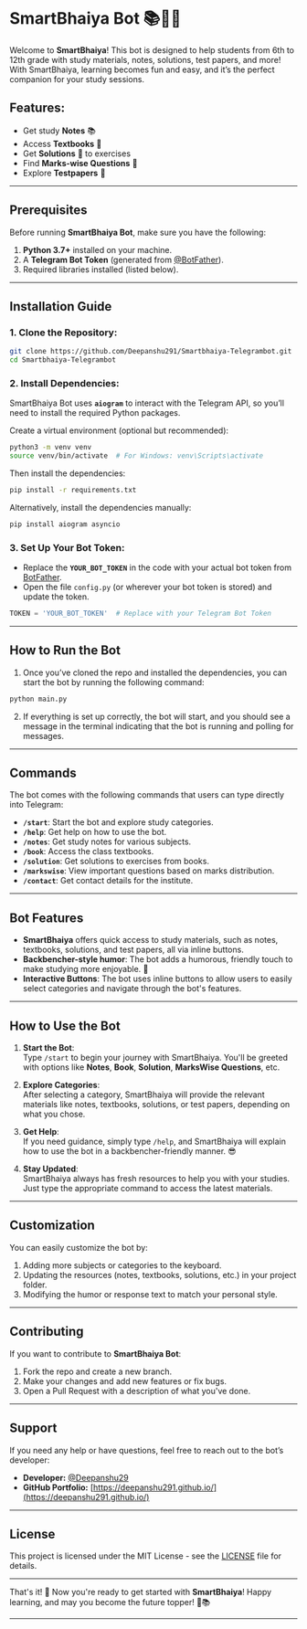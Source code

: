 
# **SmartBhaiya Bot** 📚🤖💡

Welcome to **SmartBhaiya**! This bot is designed to help students from 6th to 12th grade with study materials, notes, solutions, test papers, and more! With SmartBhaiya, learning becomes fun and easy, and it’s the perfect companion for your study sessions.

## **Features:**
- Get study **Notes** 📚
- Access **Textbooks** 📖
- Get **Solutions** 📘 to exercises
- Find **Marks-wise Questions** 🎯
- Explore **Testpapers** 📑

---

## **Prerequisites**

Before running **SmartBhaiya Bot**, make sure you have the following:

1. **Python 3.7+** installed on your machine.
2. A **Telegram Bot Token** (generated from [@BotFather](https://core.telegram.org/bots#botfather)).
3. Required libraries installed (listed below).

---

## **Installation Guide**

### 1. Clone the Repository:

```bash
git clone https://github.com/Deepanshu291/Smartbhaiya-Telegrambot.git
cd Smartbhaiya-Telegrambot
```

### 2. Install Dependencies:

SmartBhaiya Bot uses **`aiogram`** to interact with the Telegram API, so you’ll need to install the required Python packages.

Create a virtual environment (optional but recommended):

```bash
python3 -m venv venv
source venv/bin/activate  # For Windows: venv\Scripts\activate
```

Then install the dependencies:

```bash
pip install -r requirements.txt
```

Alternatively, install the dependencies manually:

```bash
pip install aiogram asyncio
```

### 3. Set Up Your Bot Token:

- Replace the **`YOUR_BOT_TOKEN`** in the code with your actual bot token from [BotFather](https://core.telegram.org/bots#botfather).
- Open the file `config.py` (or wherever your bot token is stored) and update the token.

```python
TOKEN = 'YOUR_BOT_TOKEN'  # Replace with your Telegram Bot Token
```

---

## **How to Run the Bot**

1. Once you’ve cloned the repo and installed the dependencies, you can start the bot by running the following command:

```bash
python main.py
```

2. If everything is set up correctly, the bot will start, and you should see a message in the terminal indicating that the bot is running and polling for messages.

---

## **Commands**

The bot comes with the following commands that users can type directly into Telegram:

- **`/start`**: Start the bot and explore study categories.
- **`/help`**: Get help on how to use the bot.
- **`/notes`**: Get study notes for various subjects.
- **`/book`**: Access the class textbooks.
- **`/solution`**: Get solutions to exercises from books.
- **`/markswise`**: View important questions based on marks distribution.
- **`/contact`**: Get contact details for the institute.

---

## **Bot Features**

- **SmartBhaiya** offers quick access to study materials, such as notes, textbooks, solutions, and test papers, all via inline buttons.
- **Backbencher-style humor**: The bot adds a humorous, friendly touch to make studying more enjoyable. 🤣
- **Interactive Buttons**: The bot uses inline buttons to allow users to easily select categories and navigate through the bot's features.

---

## **How to Use the Bot**

1. **Start the Bot**:  
   Type `/start` to begin your journey with SmartBhaiya. You'll be greeted with options like **Notes**, **Book**, **Solution**, **MarksWise Questions**, etc.

2. **Explore Categories**:  
   After selecting a category, SmartBhaiya will provide the relevant materials like notes, textbooks, solutions, or test papers, depending on what you chose.

3. **Get Help**:  
   If you need guidance, simply type `/help`, and SmartBhaiya will explain how to use the bot in a backbencher-friendly manner. 😎

4. **Stay Updated**:  
   SmartBhaiya always has fresh resources to help you with your studies. Just type the appropriate command to access the latest materials.

---

## **Customization**

You can easily customize the bot by:

1. Adding more subjects or categories to the keyboard.
2. Updating the resources (notes, textbooks, solutions, etc.) in your project folder.
3. Modifying the humor or response text to match your personal style.

---

## **Contributing**

If you want to contribute to **SmartBhaiya Bot**:

1. Fork the repo and create a new branch.
2. Make your changes and add new features or fix bugs.
3. Open a Pull Request with a description of what you've done.

---

## **Support**

If you need any help or have questions, feel free to reach out to the bot’s developer:

- **Developer:** [@Deepanshu29](https://t.me/Deepanshu29)
- **GitHub Portfolio:** [https://deepanshu291.github.io/](https://deepanshu291.github.io/)

---

## **License**

This project is licensed under the MIT License - see the [LICENSE](LICENSE) file for details.

---

That's it! 🎉 Now you're ready to get started with **SmartBhaiya**! Happy learning, and may you become the future topper! 🚀📚

---
